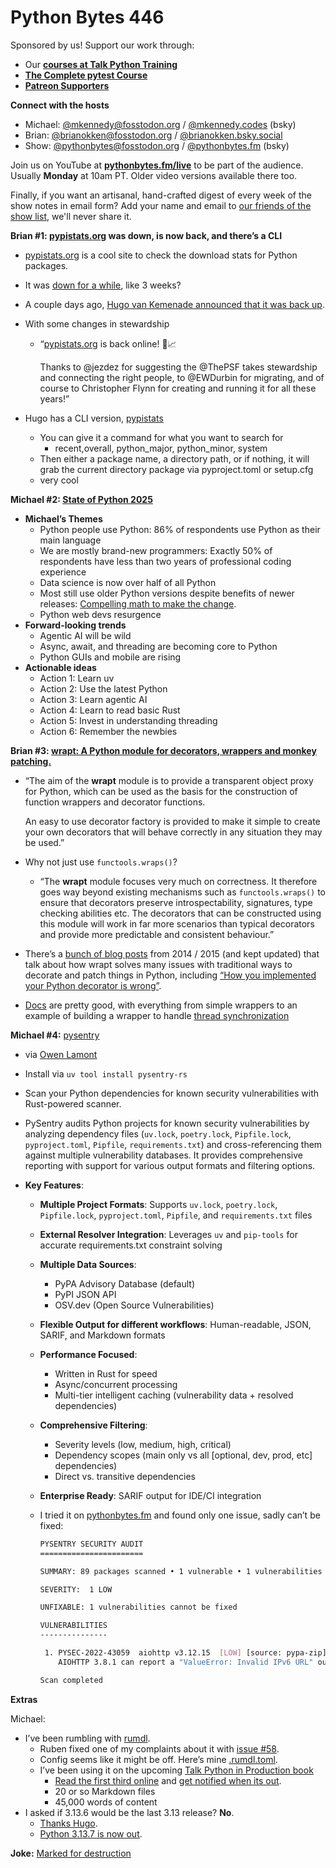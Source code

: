 # Python Bytes 446

Sponsored by us! Support our work through:

- Our [**courses at Talk Python Training**](https://training.talkpython.fm/)
- [**The Complete pytest Course**](https://courses.pythontest.com/p/the-complete-pytest-course)
- [**Patreon Supporters**](https://www.patreon.com/pythonbytes)

**Connect with the hosts**

- Michael: [@mkennedy@fosstodon.org](https://fosstodon.org/@mkennedy) / [@mkennedy.codes](https://bsky.app/profile/mkennedy.codes) (bsky)
- Brian: [@brianokken@fosstodon.org](https://fosstodon.org/@brianokken) / [@brianokken.bsky.social](https://bsky.app/profile/brianokken.bsky.social)
- Show: [@pythonbytes@fosstodon.org](https://fosstodon.org/@pythonbytes) / [@pythonbytes.fm](https://bsky.app/profile/pythonbytes.fm) (bsky)

Join us on YouTube at [**pythonbytes.fm/live**](https://pythonbytes.fm/stream/live) to be part of the audience. Usually **Monday** at 10am PT. Older video versions available there too.

Finally, if you want an artisanal, hand-crafted digest of every week of the show notes in email form? Add your name and email to [our friends of the show list](https://pythonbytes.fm/friends-of-the-show), we'll never share it.

**Brian #1: [pypistats.org](http://pypistats.org) was down, is now back, and there’s a CLI**

- [pypistats.org](https://pypistats.org) is a cool site to check the download stats for Python packages.

- It was [down for a while](https://github.com/psf/pypistats.org/issues/82), like 3 weeks?

- A couple days ago, [Hugo van Kemenade announced that it was back up](https://fosstodon.org/@hugovk@mastodon.social/115074427645537464).

- With some changes in stewardship

  - “[pypistats.org](http://pypistats.org/) is back online! 🚀📈

    Thanks to @jezdez for suggesting the @ThePSF takes stewardship and connecting the right people, to @EWDurbin for migrating, and of course to Christopher Flynn for creating and running it for all these years!”

- Hugo has a CLI version, [pypistats](https://github.com/hugovk/pypistats)

  - You can give it a command for what you want to search for
    - recent,overall, python_major, python_minor, system
  - Then either a package name, a directory path, or if nothing, it will grab the current directory package via pyproject.toml or setup.cfg
  - very cool

**Michael #2: [State of Python 2025](https://blog.jetbrains.com/pycharm/2025/08/the-state-of-python-2025/)**

- **Michael’s Themes**
  - Python people use Python: 86% of respondents use Python as their main language
  - We are mostly brand-new programmers: Exactly 50% of respondents have less than two years of professional coding experience
  - Data science is now over half of all Python
  - Most still use older Python versions despite benefits of newer releases: [Compelling math to make the change](https://blog.jetbrains.com/pycharm/2025/08/the-state-of-python-2025/#most-still-use-older-python-versions-despite-benefits-of-newer-releases).
  - Python web devs resurgence
- **Forward-looking trends**
  - Agentic AI will be wild
  - Async, await, and threading are becoming core to Python
  - Python GUIs and mobile are rising
- **Actionable ideas**
  - Action 1: Learn uv
  - Action 2: Use the latest Python
  - Action 3: Learn agentic AI
  - Action 4: Learn to read basic Rust
  - Action 5: Invest in understanding threading
  - Action 6: Remember the newbies

**Brian #3: [wrapt: A Python module for decorators, wrappers and monkey patching.](https://wrapt.readthedocs.io/en/develop/index.html)**

- “The aim of the **wrapt** module is to provide a transparent object proxy for Python, which can be used as the basis for the construction of function wrappers and decorator functions.

  An easy to use decorator factory is provided to make it simple to create your own decorators that will behave correctly in any situation they may be used.”

- Why not just use `functools.wraps()`?

  - “The **wrapt** module focuses very much on correctness. It therefore goes way beyond existing mechanisms such as `functools.wraps()` to ensure that decorators preserve introspectability, signatures, type checking abilities etc. The decorators that can be constructed using this module will work in far more scenarios than typical decorators and provide more predictable and consistent behaviour.”

- There’s a [bunch of blog posts](https://github.com/GrahamDumpleton/wrapt/tree/master/blog) from 2014 / 2015 (and kept updated) that talk about how wrapt solves many issues with traditional ways to decorate and patch things in Python, including [“How you implemented your Python decorator is wrong”](https://github.com/GrahamDumpleton/wrapt/blob/master/blog/01-how-you-implemented-your-python-decorator-is-wrong.md).

- [Docs](https://wrapt.readthedocs.io/en/latest) are pretty good, with everything from simple wrappers to an example of building a wrapper to handle [thread synchronization](https://wrapt.readthedocs.io/en/latest/examples.html#thread-synchronization)

**Michael #4:** [pysentry](https://pysentry.com)

- via [Owen Lamont](https://bsky.app/profile/owen7ba.bsky.social/post/3lwojcl4ycs2a)

- Install via `uv tool install pysentry-rs`

- Scan your Python dependencies for known security vulnerabilities with Rust-powered scanner.

- PySentry audits Python projects for known security vulnerabilities by analyzing dependency files (`uv.lock`, `poetry.lock`, `Pipfile.lock`, `pyproject.toml`, `Pipfile`, `requirements.txt`) and cross-referencing them against multiple vulnerability databases. It provides comprehensive reporting with support for various output formats and filtering options.

- **Key Features**:

  - **Multiple Project Formats**: Supports `uv.lock`, `poetry.lock`, `Pipfile.lock`, `pyproject.toml`, `Pipfile`, and `requirements.txt` files

  - **External Resolver Integration**: Leverages `uv` and `pip-tools` for accurate requirements.txt constraint solving

  - **Multiple Data Sources**:

    - PyPA Advisory Database (default)
    - PyPI JSON API
    - OSV.dev (Open Source Vulnerabilities)

  - **Flexible Output for different workflows**: Human-readable, JSON, SARIF, and Markdown formats

  - **Performance Focused**:

    - Written in Rust for speed
    - Async/concurrent processing
    - Multi-tier intelligent caching (vulnerability data + resolved dependencies)

  - **Comprehensive Filtering**:

    - Severity levels (low, medium, high, critical)
    - Dependency scopes (main only vs all [optional, dev, prod, etc] dependencies)
    - Direct vs. transitive dependencies

  - **Enterprise Ready**: SARIF output for IDE/CI integration

  - I tried it on [pythonbytes.fm](http://pythonbytes.fm) and found only one issue, sadly can’t be fixed:

    ```bash
    PYSENTRY SECURITY AUDIT
    =======================
    
    SUMMARY: 89 packages scanned • 1 vulnerable • 1 vulnerabilities found
    
    SEVERITY:  1 LOW
    
    UNFIXABLE: 1 vulnerabilities cannot be fixed
    
    VULNERABILITIES
    ---------------
    
     1. PYSEC-2022-43059  aiohttp v3.12.15  [LOW] [source: pypa-zip]
        AIOHTTP 3.8.1 can report a "ValueError: Invalid IPv6 URL" outcome, which can lead to a Denial of Service (DoS). NOTE:...
    
    Scan completed
    ```

**Extras**

Michael:

- I’ve been rumbling with [rumdl](https://github.com/rvben/rumdl).
  - Ruben fixed one of my complaints about it with [issue #58](https://github.com/rvben/rumdl/issues/58).
  - Config seems like it might be off. Here’s mine [.rumdl.toml](https://gist.github.com/mikeckennedy/ec708e48b21d89c259eebf39e172b72c).
  - I’ve been using it on the upcoming [Talk Python in Production book](https://talkpython.fm/books/python-in-production)
    - [Read the first third online](https://talkpython.fm/books/python-in-production) and [get notified when its out](https://talkpython.fm/books/python-in-production/buy).
    - 20 or so Markdown files
    - 45,000 words of content
- I asked if 3.13.6 would be the last 3.13 release? **No**.
  - [Thanks Hugo](https://mastodon.social/@hugovk/115051786032886280).
  - [Python 3.13.7 is now out](https://discuss.python.org/t/python-3-14-0rc2-and-3-13-7-are-go/102403).

**Joke:** [Marked for destruction](https://x.com/pr0grammerhum0r/status/1956023038278840407?s=12)